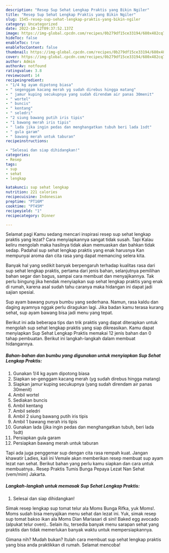 ```yaml
---
description: "Resep Sup Sehat Lengkap Praktis yang Bikin Ngiler"
title: "Resep Sup Sehat Lengkap Praktis yang Bikin Ngiler"
slug: 1545-resep-sup-sehat-lengkap-praktis-yang-bikin-ngiler
category: Uncategorized
date: 2022-10-12T09:37:52.137Z
image: https://img-global.cpcdn.com/recipes/0b279df15ce33194/680x482cq70/sup-sehat-lengkap-praktis-foto-resep-utama.jpg
hideToc: false
enableToc: true
enableTocContent: false
thumbnail: https://img-global.cpcdn.com/recipes/0b279df15ce33194/680x482cq70/sup-sehat-lengkap-praktis-foto-resep-utama.jpg
cover: https://img-global.cpcdn.com/recipes/0b279df15ce33194/680x482cq70/sup-sehat-lengkap-praktis-foto-resep-utama.jpg
author: Admin
authorAv: notfound
ratingvalue: 3.8
reviewcount: 14
recipeingredient:
- "1/4 kg ayam dipotong biasa"
- " segenggam kacang merah yg sudah direbus hingga matang"
- " jamur kuping secukupnya yang sudah direndam air panas 30menit"
- " wortel"
- " buncis"
- " kentang"
- " seledri"
- "2 siung bawang putih iris tipis"
- "1 bawang merah iris tipis"
- " lada jika ingin pedas dan menghangatkan tubuh beri lada 1sdt"
- " gula garam"
- " bawang merah untuk taburan"
recipeinstructions:

- "Selesai dan siap dihidangkan!"
categories:
- Resep
tags:
- sup
- sehat
- lengkap

katakunci: sup sehat lengkap 
nutrition: 221 calories
recipecuisine: Indonesian
preptime: "PT16M"
cooktime: "PT45M"
recipeyield: "1"
recipecategory: Dinner

---
```



Selamat pagi Kamu sedang mencari inspirasi resep sup sehat lengkap praktis yang lezat? Cara menyiapkannya sangat tidak susah. Tapi Kalau keliru mengolah maka hasilnya tidak akan memuaskan dan bahkan tidak sedap. Padahal sup sehat lengkap praktis yang enak harusnya Kan mempunyai aroma dan cita rasa yang dapat memancing selera kita.


Banyak hal yang sedikit banyak berpengaruh terhadap kualitas rasa dari sup sehat lengkap praktis, pertama dari jenis bahan, selanjutnya pemilihan bahan segar dan bagus, sampai cara membuat dan menyajikannya. Tak perlu bingung jika hendak menyiapkan sup sehat lengkap praktis yang enak di rumah, karena asal sudah tahu caranya maka hidangan ini dapat jadi sajian spesial.

Sup ayam bawang punya bumbu yang sederhana. Namun, rasa kaldu dan daging ayamnya nggak perlu diragukan lagi. Jika badan kamu terasa kurang sehat, sup ayam bawang bisa jadi menu yang tepat.


Berikut ini ada beberapa tips dan trik praktis yang dapat diterapkan untuk mengolah sup sehat lengkap praktis yang siap dikreasikan. Kamu dapat menyiapkan Sup Sehat Lengkap Praktis memakai 12 jenis bahan dan 0 tahap pembuatan. Berikut ini langkah-langkah dalam membuat hidangannya.

<!--inarticleads1-->

##### Bahan-bahan dan bumbu yang digunakan untuk menyiapkan Sup Sehat Lengkap Praktis:

1. Gunakan 1/4 kg ayam dipotong biasa
1. Siapkan  se-genggam kacang merah (yg sudah direbus hingga matang)
1. Siapkan  jamur kuping secukupnya (yang sudah direndam air panas 30menit)
1. Ambil  wortel
1. Sediakan  buncis
1. Ambil  kentang
1. Ambil  seledri
1. Ambil 2 siung bawang putih iris tipis
1. Ambil 1 bawang merah iris tipis
1. Gunakan  lada (jika ingin pedas dan menghangatkan tubuh, beri lada 1sdt)
1. Persiapkan  gula garam
1. Persiapkan  bawang merah untuk taburan


Tapi ada juga penggemar sup dengan cita rasa rempah kuat. Jangan khawatir Ladies, kali ini Vemale akan memberikan resep membuat sup ayam lezat nan sehat. Berikut bahan yang perlu kamu siapkan dan cara untuk membuatnya.. Resep Praktis Tumis Bunga Pepaya Lezat Nan Sehat (vem/mim) Jakarta. 

<!--inarticleads2-->

##### Langkah-langkah untuk memasak Sup Sehat Lengkap Praktis:


1. Selesai dan siap dihidangkan!

Simak resep lengkap sup tomat telur ala Moms Bunga Rifka, yuk Moms!. Moms sudah bisa menyajikan menu sehat dan lezat ini. Yuk, simak resep sup tomat bakso ikan ala Moms Dian Mariasari di sini! Baked egg avocado (alpukat telur oven).. Selain itu, tersedia banyak menu sarapan sehat yang praktis dan tidak memerlukan banyak waktu untuk mempersiapkannya. 

Gimana nih? Mudah bukan? Itulah cara membuat sup sehat lengkap praktis yang bisa anda praktikkan di rumah. Selamat mencoba!
